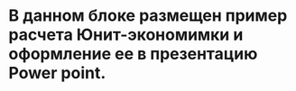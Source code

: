 # В данном блоке размещен пример расчета Юнит-экономимки и оформление ее в презентацию Power point.
